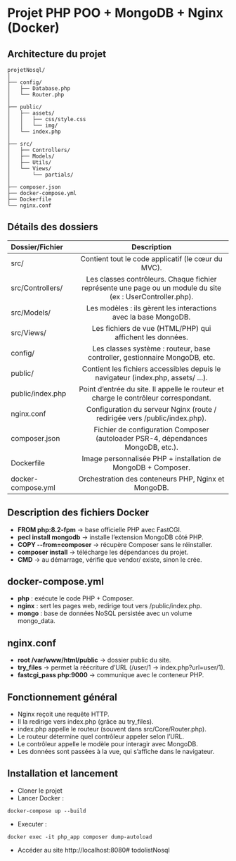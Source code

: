 # Projet PHP POO + MongoDB + Nginx (Docker)
## Architecture du projet
```
projetNosql/
│
├── config/
│   ├── Database.php
│   └── Router.php
│
├── public/
│   ├── assets/
│   │   ├── css/style.css
│   │   └── img/
│   └── index.php
│
├── src/
│   ├── Controllers/
│   ├── Models/
│   ├── Utils/
│   └── Views/
│       └── partials/
│
├── composer.json
├── docker-compose.yml
├── Dockerfile
└── nginx.conf
```
## Détails des dossiers
| Dossier/Fichier    |                                                 Description                                                 |
|:-------------------|:-----------------------------------------------------------------------------------------------------------:|
| src/               |                             Contient tout le code applicatif (le cœur du MVC).                              |
| src/Controllers/   |Les classes contrôleurs. Chaque fichier représente une page ou un module du site (ex :  UserController.php). |
| src/Models/        |                       Les modèles : ils gèrent les interactions avec la base MongoDB.                       |
| src/Views/         |                          Les fichiers de vue (HTML/PHP) qui affichent les données.                          |
| config/            |                 Les classes système : routeur, base controller, gestionnaire MongoDB, etc.                  |
| public/            |               Contient les fichiers accessibles depuis le navigateur (index.php, assets/ …).                |
| public/index.php   |            Point d’entrée du site. Il appelle le routeur et charge le contrôleur correspondant.             |
| nginx.conf |                 Configuration du serveur Nginx (route / redirigée vers /public/index.php).                  |
| composer.json      |              Fichier de configuration Composer (autoloader PSR-4, dépendances MongoDB, etc.).               |
| Dockerfile         |                        Image personnalisée PHP + installation de MongoDB + Composer.                        |
| docker-compose.yml |                             Orchestration des conteneurs PHP, Nginx et MongoDB.                             |

## Description des fichiers Docker

- **FROM php:8.2-fpm** → base officielle PHP avec FastCGI.
- **pecl install mongodb** → installe l’extension MongoDB côté PHP.
- **COPY --from=composer** → récupère Composer sans le réinstaller.
- **composer install** → télécharge les dépendances du projet.
- **CMD** → au démarrage, vérifie que vendor/ existe, sinon le crée.

## docker-compose.yml

- **php** : exécute le code PHP + Composer.
- **nginx** : sert les pages web, redirige tout vers /public/index.php.
- **mongo** : base de données NoSQL persistée avec un volume mongo_data.

## nginx.conf

- **root /var/www/html/public** → dossier public du site.
- **try_files** → permet la réécriture d’URL (/user/1 → index.php?url=user/1).
- **fastcgi_pass php:9000** → communique avec le conteneur PHP.

## Fonctionnement général

- Nginx reçoit une requête HTTP.
- Il la redirige vers index.php (grâce au try_files).
- index.php appelle le routeur (souvent dans src/Core/Router.php).
- Le routeur détermine quel contrôleur appeler selon l’URL.
- Le contrôleur appelle le modèle pour interagir avec MongoDB.
- Les données sont passées à la vue, qui s’affiche dans le navigateur.

## Installation et lancement

- Cloner le projet
- Lancer Docker :
```
docker-compose up --build
```
- Executer :
```
docker exec -it php_app composer dump-autoload
```
- Accéder au site
http://localhost:8080# todolistNosql
